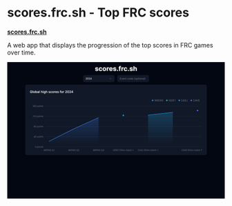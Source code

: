 # scores.frc.sh - Top FRC scores

**[scores.frc.sh](https://scores.frc.sh)**

A web app that displays the progression of the top scores in FRC games over time.

![Screenshot of website](./website.png)
